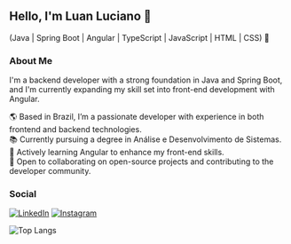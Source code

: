 ## Hello, I'm Luan Luciano 👋

(Java | Spring Boot | Angular | TypeScript | JavaScript | HTML | CSS) 🚀

### About Me
I'm a backend developer with a strong foundation in Java and Spring Boot, and I'm currently expanding my skill set into front-end development with Angular.

🌎 Based in Brazil, I’m a passionate developer with experience in both frontend and backend technologies.  
📚 Currently pursuing a degree in Análise e Desenvolvimento de Sistemas.  
🌱 Actively learning Angular to enhance my front-end skills.  
🤝 Open to collaborating on open-source projects and contributing to the developer community.


### Social

[![LinkedIn](https://img.shields.io/badge/LinkedIn-0077B5?style=for-the-badge&logo=linkedin&logoColor=white)](https://www.linkedin.com/in/luan-luciano-1603b4197/)
[![Instagram](https://img.shields.io/badge/Instagram-E4405F?style=for-the-badge&logo=instagram&logoColor=white)](https://www.instagram.com/luan2003_/)

![Top Langs](https://github-readme-stats.vercel.app/api/top-langs/?username=Luann2003&hide_progress=false)
